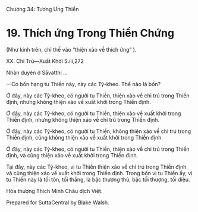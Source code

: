  

Chương 34: Tương Ưng Thiền

# 19\. Thích ứng Trong Thiền Chứng

(Như kinh trên, chỉ thế vào “thiện xảo về thích ứng” ).

XX. Chỉ Trú—Xuất Khởi S.iii,272

Nhân duyên ở Sāvatthi …

—Có bốn hạng tu Thiền này, này các Tỷ-kheo. Thế nào là bốn?

Ở đây, này các Tỷ-kheo, có người tu Thiền, thiện xảo về chỉ trú trong Thiền định, nhưng không thiện xảo về xuất khởi trong Thiền định.

Ở đây, này các Tỷ-kheo, có người tu Thiền, thiện xảo về xuất khởi trong Thiền định, nhưng không thiện xảo về chỉ trú trong Thiền định.

Ở đây, này các Tỷ-kheo, có người tu Thiền, không thiện xảo về chỉ trú trong Thiền định, cũng không thiện xảo về xuất khởi trong Thiền định.

Ở đây, này các Tỷ-kheo, có người tu Thiền, thiện xảo về chỉ trú trong Thiền định, và cũng thiện xảo về xuất khởi trong Thiền định.

Tại đây, này các Tỷ-kheo, vị tu Thiền thiện xảo về chỉ trú trong Thiền định và cũng thiện xảo về xuất khởi trong Thiền định. Trong bốn vị tu Thiền ấy, vị tu Thiền này là tối tôn, tối thắng, là bậc thượng thủ, bậc tối thượng, tối diệu.

Hòa thượng Thích Minh Châu dịch Việt.

Prepared for SuttaCentral by Blake Walsh.